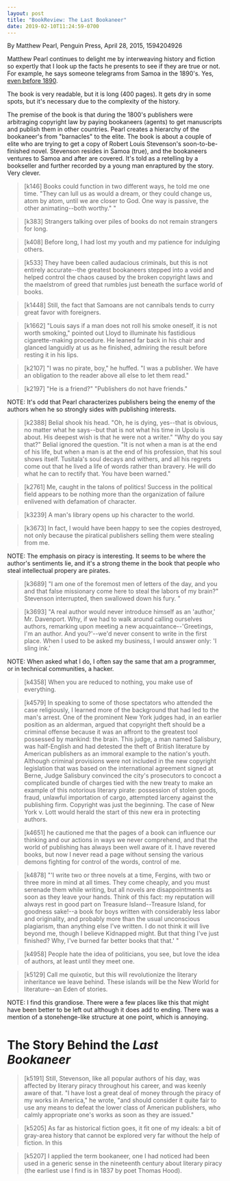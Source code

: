 ```yaml
---
layout: post
title: "BookReview: The Last Bookaneer"
date: 2019-02-10T11:24:59-0700
---
```

By Matthew Pearl, Penguin Press, April 28, 2015, 1594204926

Matthew Pearl continues to delight me by interweaving history and
fiction so expertly that I look up the facts he presents to see if
they are true or not. For example, he says someone telegrams from
Samoa in the 1890's. Yes, [even before 1890](http://n99.us/axt).

The book is very readable, but it is long (400 pages). It gets dry in
some spots, but it's necessary due to the complexity of the history.

The premise of the book is that during the 1800's publishers were
arbitraging copyright law by paying bookaneers (agents) to get
manuscripts and publish them in other countries. Pearl creates a
hierarchy of the bookaneer's from "barnacles" to the elite. The book
is about a couple of elite who are trying to get a copy of Robert
Louis Stevenson's soon-to-be-finished novel. Stevenson resides in
Samoa (true), and the bookaneers ventures to Samoa and after are
covered. It's told as a retelling by a bookseller and further recorded
by a young man enraptured by the story. Very clever.

> [k146] Books could function in two different ways, he told me one
> time. "They can lull us as would a dream, or they could change us,
> atom by atom, until we are closer to God. One way is passive, the
> other animating--both worthy." "

> [k383] Strangers talking over piles of books do not remain strangers
> for long.

> [k408] Before long, I had lost my youth and my patience for
> indulging others.

> [k533] They have been called audacious criminals, but this is not
> entirely accurate--the greatest bookaneers stepped into a void and
> helped control the chaos caused by the broken copyright laws and the
> maelstrom of greed that rumbles just beneath the surface world of
> books.

> [k1448] Still, the fact that Samoans are not cannibals tends to
> curry great favor with foreigners.

> [k1662] "Louis says if a man does not roll his smoke oneself, it is
> not worth smoking," pointed out Lloyd to illuminate his fastidious
> cigarette-making procedure. He leaned far back in his chair and
> glanced languidly at us as he finished, admiring the result before
> resting it in his lips.

> [k2107] "I was no pirate, boy," he huffed. "I was a publisher. We
> have an obligation to the reader above all else to let them read."

> [k2197] "He is a friend?" "Publishers do not have friends."

NOTE: It's odd that Pearl characterizes publishers being the enemy of
the authors when he so strongly sides with publishing interests.

> [k2388] Belial shook his head. "Oh, he is dying, yes--that is
> obvious, no matter what he says--but that is not what his time in
> Upolu is about. His deepest wish is that he were not a writer." "Why
> do you say that?" Belial ignored the question. "It is not when a man
> is at the end of his life, but when a man is at the end of his
> profession, that his soul shows itself. Tusitala's soul decays and
> withers, and all his regrets come out that he lived a life of words
> rather than bravery. He will do what he can to rectify that. You
> have been warned."

> [k2761] Me, caught in the talons of politics! Success in the
> political field appears to be nothing more than the organization of
> failure enlivened with defamation of character.

> [k3239] A man's library opens up his character to the world.

> [k3673] In fact, I would have been happy to see the copies
> destroyed, not only because the piratical publishers selling them
> were stealing from me.

NOTE: The emphasis on piracy is interesting. It seems to be where the
author's sentiments lie, and it's a strong theme in the book that
people who steal intellectual propery are pirates.

> [k3689] "I am one of the foremost men of letters of the day, and you
> and that false missionary come here to steal the labors of my
> brain?" Stevenson interrupted, then swallowed down his fury. "

> [k3693] "A real author would never introduce himself as an 'author,'
> Mr. Davenport. Why, if we had to walk around calling ourselves
> authors, remarking upon meeting a new acquaintance--'Greetings, I'm
> an author. And you?'--we'd never consent to write in the first
> place. When I used to be asked my business, I would answer only: 'I
> sling ink.'

NOTE: When asked what I do, I often say the same that am a programmer,
or in technical communities, a hacker.

> [k4358] When you are reduced to nothing, you make use of everything.

> [k4579] In speaking to some of those spectators who attended the
> case religiously, I learned more of the background that had led to
> the man's arrest. One of the prominent New York judges had, in an
> earlier position as an alderman, argued that copyright theft should
> be a criminal offense because it was an affront to the greatest tool
> possessed by mankind: the brain. This judge, a man named Salisbury,
> was half-English and had detested the theft of British literature by
> American publishers as an immoral example to the nation's
> youth. Although criminal provisions were not included in the new
> copyright legislation that was based on the international agreement
> signed at Berne, Judge Salisbury convinced the city's prosecutors to
> concoct a complicated bundle of charges tied with the new treaty to
> make an example of this notorious literary pirate: possession of
> stolen goods, fraud, unlawful importation of cargo, attempted
> larceny against the publishing firm. Copyright was just the
> beginning. The case of New York v. Lott would herald the start of
> this new era in protecting authors. 

> [k4651] he cautioned me that the pages of a book can influence our
> thinking and our actions in ways we never comprehend, and that the
> world of publishing has always been well aware of it. I have revered
> books, but now I never read a page without sensing the various
> demons fighting for control of the words, control of me. 

> [k4878] "'I write two or three novels at a time, Fergins, with two
> or three more in mind at all times. They come cheaply, and you must
> serenade them while writing, but all novels are disappointments as
> soon as they leave your hands. Think of this fact: my reputation
> will always rest in good part on Treasure Island--Treasure Island,
> for goodness sake!--a book for boys written with considerably less
> labor and originality, and probably more than the usual unconscious
> plagiarism, than anything else I've written. I do not think it will
> live beyond me, though I believe Kidnapped might. But that thing
> I've just finished? Why, I've burned far better books that that.' "

> [k4958] People hate the idea of politicians, you see, but love the
> idea of authors, at least until they meet one.

> [k5129] Call me quixotic, but this will revolutionize the literary
> inheritance we leave behind. These islands will be the New World for
> literature--an Eden of stories.

NOTE: I find this grandiose. There were a few places like this that
might have been better to be left out although it does add to
ending. There was a mention of a stonehenge-like structure at one
point, which is annoying.

# The Story Behind the _Last Bookaneer_

> [k5191] Still, Stevenson, like all popular authors of his day, was
> affected by literary piracy throughout his career, and was keenly
> aware of that. "I have lost a great deal of money through the piracy
> of my works in America," he wrote, "and should consider it quite
> fair to use any means to defeat the lower class of American
> publishers, who calmly appropriate one's works as soon as they are
> issued."

> [k5205] As far as historical fiction goes, it fit one of my ideals:
> a bit of gray-area history that cannot be explored very far without
> the help of fiction. In this

> [k5207] I applied the term bookaneer, one I had noticed had been
> used in a generic sense in the nineteenth century about literary
> piracy (the earliest use I find is in 1837 by poet Thomas Hood).
